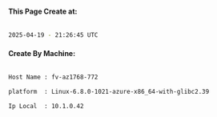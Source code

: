 
   
#### This Page Create at:

```bash

2025-04-19 - 21:26:45 UTC

```

#### Create By Machine:

```bash

Host Name : fv-az1768-772

platform  : Linux-6.8.0-1021-azure-x86_64-with-glibc2.39

Ip Local  : 10.1.0.42

```

